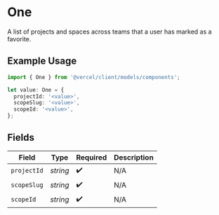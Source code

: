 # One

A list of projects and spaces across teams that a user has marked as a favorite.

## Example Usage

```typescript
import { One } from '@vercel/client/models/components';

let value: One = {
  projectId: '<value>',
  scopeSlug: '<value>',
  scopeId: '<value>',
};
```

## Fields

| Field       | Type     | Required           | Description |
| ----------- | -------- | ------------------ | ----------- |
| `projectId` | _string_ | :heavy_check_mark: | N/A         |
| `scopeSlug` | _string_ | :heavy_check_mark: | N/A         |
| `scopeId`   | _string_ | :heavy_check_mark: | N/A         |
